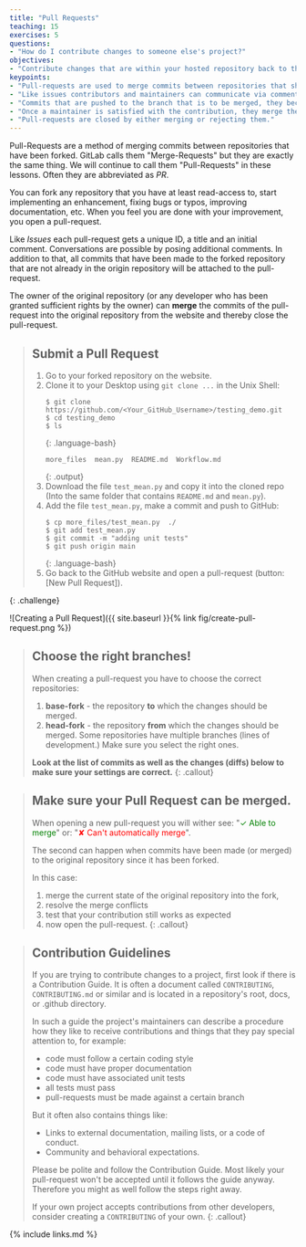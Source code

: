 ```yaml
---
title: "Pull Requests"
teaching: 15
exercises: 5
questions:
- "How do I contribute changes to someone else's project?"
objectives:
- "Contribute changes that are within your hosted repository back to the original one."
keypoints:
- "Pull-requests are used to merge commits between repositories that share a common ancestor."
- "Like issues contributors and maintainers can communicate via comments."
- "Commits that are pushed to the branch that is to be merged, they become part of the PR."
- "Once a maintainer is satisfied with the contribution, they merge the pull-request."
- "Pull-requests are closed by either merging or rejecting them."
---
```


Pull-Requests are a method of merging commits between repositories that have
been forked. GitLab calls them "Merge-Requests" but they are exactly the same
thing.  We will continue to call them "Pull-Requests" in these lessons.
Often they are abbreviated as _PR_.

You can fork any repository that you have at least read-access to, start
implementing an enhancement, fixing bugs or typos, improving documentation,
etc.  When you feel you are done with your improvement, you open a pull-request.

Like _Issues_ each pull-request gets a unique ID, a title and an initial
comment. Conversations are possible by posing additional comments.
In addition to that, all commits that have been made to the forked repository
that are not already in the origin repository will be attached to the pull-request.

The owner of the original repository (or any developer who has been granted
sufficient rights by the owner) can **merge** the commits of the pull-request
into the original repository from the website and thereby close the pull-request.


> ## Submit a Pull Request
>
> 1. Go to your forked repository on the website.
> 2. Clone it to your Desktop using `git clone ...` in the Unix Shell:
>    ~~~
>    $ git clone https://github.com/<Your_GitHub_Username>/testing_demo.git
>    $ cd testing_demo
>    $ ls
>    ~~~
>    {: .language-bash}
>    ~~~
>    more_files  mean.py  README.md  Workflow.md
>    ~~~
>    {: .output}
> 3. Download the file `test_mean.py` and copy it into the cloned repo
>    (Into the same folder that contains `README.md` and `mean.py`).
> 4. Add the file `test_mean.py`, make a commit and push to GitHub:
>    ~~~
>    $ cp more_files/test_mean.py  ./
>    $ git add test_mean.py
>    $ git commit -m "adding unit tests"
>    $ git push origin main
>    ~~~
>    {: .language-bash}
> 5. Go back to the GitHub website and open a pull-request (button: [New Pull Request]).
>
{: .challenge}

![Creating a Pull Request]({{ site.baseurl }}{% link fig/create-pull-request.png %})

> ## Choose the right branches!
> When creating a pull-request you have to choose the correct repositories:
> 1. **base-fork** - the repository **to** which the changes should be merged.
> 2. **head-fork** - the repository **from** which the changes should be merged.
> Some repositories have multiple branches (lines of development.) Make sure you
> select the right ones.
>
> **Look at the list of commits as well as the changes (diffs) below to
> make sure your settings are correct.**
{: .callout}

> ## Make sure your Pull Request can be merged.
>
> When opening a new pull-request you will wither see:
> "<span style="color:green">&#x2713; Able to merge</span>" or:
> "<span style="color:red">&#x2718; Can't automatically merge</span>".  
>
> The second can happen when commits have been made (or merged) to the original
> repository since it has been forked.
>
> In this case:
> 1. merge the current state of the original repository into the fork,
> 2. resolve the merge conflicts
> 3. test that your contribution still works as expected
> 4. now open the pull-request.
{: .callout}


> ## Contribution Guidelines
>
> If you are trying to contribute changes to a project, first look if there
> is a Contribution Guide.  It is often a document called `CONTRIBUTING`,
> `CONTRIBUTING.md` or similar and is located in a repository's root, docs,
> or .github directory.
>
> In such a guide the project's maintainers can describe a procedure how
> they like to receive contributions and things that they pay special attention
> to, for example:
> * code must follow a certain coding style
> * code must have proper documentation
> * code must have associated unit tests
> * all tests must pass
> * pull-requests must be made against a certain branch
>
> But it often also contains things like:
> * Links to external documentation, mailing lists, or a code of conduct.
> * Community and behavioral expectations.
>
> Please be polite and follow the Contribution Guide.  Most likely your
> pull-request won't be accepted until it follows the guide anyway.
> Therefore you might as well follow the steps right away.
>
> If your own project accepts contributions from other developers,
> consider creating a  `CONTRIBUTING` of your own.
{: .callout}

{% include links.md %}

